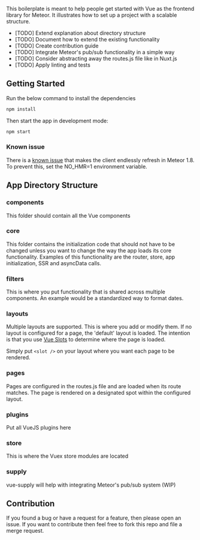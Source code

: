 This boilerplate is meant to help people get started with Vue as the frontend library for Meteor. 
It illustrates how to set up a project with a scalable structure.


- [TODO] Extend explanation about directory structure
- [TODO] Document how to extend the existing functionality
- [TODO] Create contribution guide
- [TODO] Integrate Meteor's pub/sub functionality in a simple way
- [TODO] Consider abstracting away the routes.js file like in Nuxt.js
- [TODO] Apply linting and tests

## Getting Started

Run the below command to install the dependencies

```sh
npm install
```

Then start the app in development mode:

```sh
npm start
```

### Known issue

There is a [known issue](https://github.com/meteor-vue/vue-meteor/issues/326) that makes the client endlessly refresh in Meteor 1.8. To prevent this, set the NO_HMR=1 environment variable.

## App Directory Structure

### components
This folder should contain all the Vue components

### core
This folder contains the initialization code that should not have to be changed unless you want to change 
the way the app loads its core functionality. Examples of this functionality are the router, store, app initialization, 
SSR and asyncData calls.

### filters
This is where you put functionality that is shared across multiple components. An example would be a standardized 
way to format dates.

### layouts
Multiple layouts are supported. This is where you add or modify them. If no layout is configured for a page, 
the 'default' layout is loaded. The intention is that you use [Vue Slots](https://vuejs.org/v2/guide/components-slots.html) 
to determine where the page is loaded. 

Simply put `<slot />` on your layout where you want each page to be rendered.

### pages
Pages are configured in the routes.js file and are loaded when its route matches. The page is rendered on a 
designated spot within the configured layout. 

### plugins
Put all VueJS plugins here

### store
This is where the Vuex store modules are located

### supply
vue-supply will help with integrating Meteor's pub/sub system (WIP)

## Contribution

If you found a bug or have a request for a feature, then please open an issue. If you 
want to contribute then feel free to fork this repo and file a merge request. 
